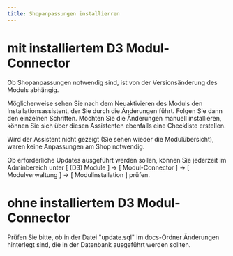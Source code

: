 ```yaml
---
title: Shopanpassungen installierren
---
```


# mit installiertem D3 Modul-Connector

Ob Shopanpassungen notwendig sind, ist von der Versionsänderung des Moduls abhängig.
  
Möglicherweise sehen Sie nach dem Neuaktivieren des Moduls den Installationsassistent, der Sie durch die Änderungen führt. Folgen Sie dann den einzelnen Schritten. Möchten Sie die Änderungen manuell installieren, können Sie sich über diesen Assistenten ebenfalls eine Checkliste erstellen.
 
Wird der Assistent nicht gezeigt (Sie sehen wieder die Modulübersicht), waren keine Anpassungen am Shop notwendig.
  
Ob erforderliche Updates ausgeführt werden sollen, können Sie jederzeit im Adminbereich unter [ (D3) Module ] -> [ Modul-Connector ] -> [ Modulverwaltung ] -> [ Modulinstallation ] prüfen.

# ohne installiertem D3 Modul-Connector

Prüfen Sie bitte, ob in der Datei "update.sql" im docs-Ordner Änderungen hinterlegt sind, die in der Datenbank ausgeführt werden sollten.
